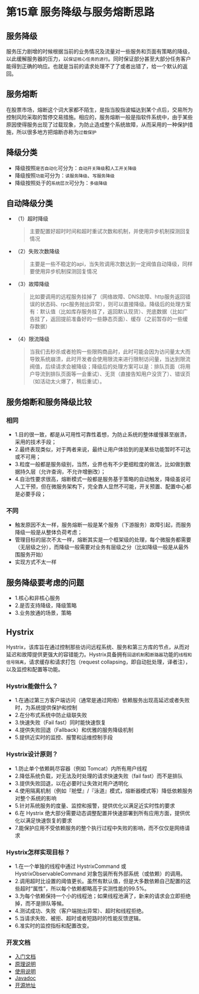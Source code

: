 # 第15章 服务降级与服务熔断思路

## 服务降级

服务压力剧增的时候根据当前的业务情况及流量对一些服务和页面有策略的降级，以此缓解服务器的压力，以`保证核心任务的进行`。同时保证部分甚至大部分任务客户能得到正确的响应。也就是当前的请求处理不了了或者出错了，给一个默认的返回。

## 服务熔断

在股票市场，熔断这个词大家都不陌生，是指当股指波幅达到某个点后，交易所为控制风险采取的暂停交易措施。相应的，服务熔断一般是指软件系统中，由于某些原因使得服务出现了过载现象，为防止造成整个系统故障，从而采用的一种保护措施，所以很多地方把熔断亦称为`过载保护`

## 降级分类

+ 降级按照`是否自动化`可分为：`自动开关降级`和`人工开关降级`
+ 降级按照`功能`可分为：`读服务降级`、`写服务降级`
+ 降级按照处于的`系统层次`可分为：`多级降级`

## 自动降级分类

+ （1）超时降级
  > 主要配置好超时时间和超时重试次数和机制，并使用异步机制探测回复情况
+ （2）失败次数降级
  > 主要是一些不稳定的api，当失败调用次数达到一定阀值自动降级，同样要使用异步机制探测回复情况
+ （3）故障降级
  > 比如要调用的远程服务挂掉了（网络故障、DNS故障、http服务返回错误的状态码、rpc服务抛出异常），则可以直接降级。降级后的处理方案有：默认值（比如库存服务挂了，返回默认现货）、兜底数据（比如广告挂了，返回提前准备好的一些静态页面）、缓存（之前暂存的一些缓存数据）
+ （4）限流降级
  > 当我们去秒杀或者抢购一些限购商品时，此时可能会因为访问量太大而导致系统崩溃，此时开发者会使用限流来进行限制访问量，当达到限流阀值，后续请求会被降级；降级后的处理方案可以是：排队页面（将用户导流到排队页面等一会重试）、无货（直接告知用户没货了）、错误页（如活动太火爆了，稍后重试）。

## 服务熔断和服务降级比较

### 相同

+ 1.目的很一致，都是从可用性可靠性着想，为防止系统的整体缓慢甚至崩溃，采用的技术手段；
+ 2.最终表现类似，对于两者来说，最终让用户体验到的是某些功能暂时不可达或不可用；
+ 3.粒度一般都是服务级别，当然，业界也有不少更细粒度的做法，比如做到数据持久层（允许查询，不允许增删改）；
+ 4.自治性要求很高，熔断模式一般都是服务基于策略的自动触发，降级虽说可人工干预，但在微服务架构下，完全靠人显然不可能，开关预置、配置中心都是必要手段；

### 不同

+ 触发原因不太一样，服务熔断一般是某个服务（下游服务）故障引起，而服务降级一般是从整体负荷考虑；
+ 管理目标的层次不太一样，熔断其实是一个框架级的处理，每个微服务都需要（无层级之分），而降级一般需要对业务有层级之分（比如降级一般是从最外围服务开始）
+ 实现方式不太一样

## 服务降级要考虑的问题

+ 1.核心和非核心服务
+ 2.是否支持降级，降级策略
+ 3.业务放通的场景，策略

## Hystrix

Hystrix，该库旨在通过控制那些访问远程系统、服务和第三方库的节点，从而对延迟和故障提供更强大的容错能力。Hystrix具备拥有`回退机制`和`断路器`功能的`线程和信号隔离`，请求缓存和请求打包（request collapsing，即自动批处理，译者注），以及监控和配置等功能。

### Hystrix能做什么？

+ 1.在通过第三方客户端访问（通常是通过网络）依赖服务出现高延迟或者失败时，为系统提供保护和控制
+ 2.在分布式系统中防止级联失败
+ 3.快速失败（Fail fast）同时能快速恢复
+ 4.提供失败回退（Fallback）和优雅的服务降级机制
+ 5.提供近实时的监控、报警和运维控制手段

### Hystrix设计原则？

+ 1.防止单个依赖耗尽容器（例如 Tomcat）内所有用户线程
+ 2.降低系统负载，对无法及时处理的请求快速失败（fail fast）而不是排队
+ 3.提供失败回退，以在必要时让失效对用户透明化
+ 4.使用隔离机制（例如『舱壁』/『泳道』模式，熔断器模式等）降低依赖服务对整个系统的影响
+ 5.针对系统服务的度量、监控和报警，提供优化以满足近实时性的要求
+ 6.在 Hystrix 绝大部分需要动态调整配置并快速部署到所有应用方面，提供优化以满足快速恢复的要求
+ 7.能保护应用不受依赖服务的整个执行过程中失败的影响，而不仅仅是网络请求

### Hystrix怎样实现目标？

+ 1.在一个单独的线程中通过 HystrixCommand 或 HystrixObservableCommand 对象包装所有外部系统（或依赖）的调用。
+ 2.调用超时比设置的阈值更长。虽然有默认值，但是大多数依赖自己配置的这些超时“属性”，所以每个依赖都略高于实测性能的99.5%。
+ 3.为每个依赖保持一个小的线程池；如果线程池满了，新来的请求会立即拒绝掉，而不是排队等候。
+ 4.测试成功、失败（客户端抛出异常）、超时和线程拒绝。
+ 5.当请求失败、被拒、超时或者短路时的性能反馈逻辑。
+ 6.准实时的监控指标和配置改变。

### 开发文档

+ [入门文档](https://github.com/Netflix/Hystrix/wiki/Getting-Started)
+ [原理说明](https://github.com/Netflix/Hystrix/wiki/How-it-Works)
+ [使用说明](https://github.com/Netflix/Hystrix/wiki/How-To-Use)
+ [Javadoc](http://netflix.github.com/Hystrix/javadoc)
+ [开源地址](https://github.com/Netflix/Hystrix)